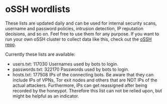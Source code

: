 # oSSH wordlists
These lists are updated daily and can be used for internal security scans, username and password policies, intrusion detection, IP reputation decisions, and so on. Feel free to use them for any purpose. If you want to run your own oSSH cluster to collect data like this, check out the [oSSH repo](https://github.com/toxyl/ossh).  

Currently these lists are available:  
- users.txt: 117030                                                                                                                                                                                                                                                                                                                                                                                                                                                                                                                                                                                              Usernames used by bots to login. 
- passwords.txt: 322170                                                                                                                                                                                                                                                                                                                                                                                                                                                                                                                                                                                              Passwords used by bots to login. 
- hosts.txt: 177508                                                                                                                                                                                                                                                                                                                                                                                                                                                                                                                                                                                              IPs of the connecting bots. Be aware that they can include IPs of VPNs, Tor exit nodes and others that are NOT IPs of the actual attackers. Furthermore, IPs can get reassigned after being recorded by the honeypot. Therefore this list can not be relied upon, but might be helpful as an indicator.
